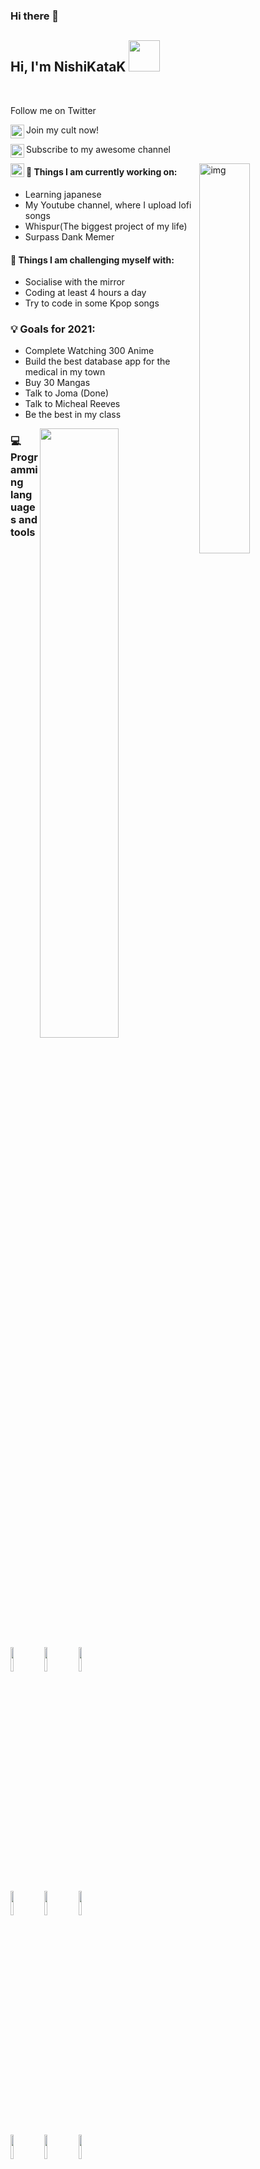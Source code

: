 ### Hi there 👋
<h2> Hi, I'm NishiKataK <img src="https://media.giphy.com/media/jt7bAtEijhurm/giphy.gif" width="50"></h2>
<br/>
<p> Follow me on Twitter </p>
<a href="https://twitter.com/nishikata999">
  <img align="left" alt="Hemant Joshi| Twitter" width="22px" src="https://www.vectorlogo.zone/logos/twitter/twitter-official.svg" />
</a>
<p> Join my cult now! </p>
<a href="https://discord.gg/c57vkjK">
  <img align="left" alt="Discord" width="22px" src="https://www.vectorlogo.zone/logos/discordapp/discordapp-icon.svg" />
</a>
<p> Subscribe to my awesome channel </p>
<a href="https://www.youtube.com/channel/UCv2FbswVUScbkYp8XRC2m_w">
  <img align="left" alt="Youtube" width="22px" src="https://www.vectorlogo.zone/logos/youtube/youtube-icon.svg" />
</a>
<img align="right" alt="img" src="https://media.giphy.com/media/4QxQgWZHbeYwM/giphy.gif" width="40%" height="auto" />
 
#### 🌱 Things I am currently working on: 
- Learning japanese
- My Youtube channel, where I upload lofi songs
- Whispur(The biggest project of my life)
- Surpass Dank Memer
 
 
#### :muscle: Things I am challenging myself with:
- Socialise with the mirror
- Coding at least 4 hours a day
- Try to code in some Kpop songs
 
### 💡 Goals for 2021:
- Complete Watching 300 Anime
- Build the best database app for the medical in my town
- Buy 30 Mangas
- Talk to Joma (Done)
- Talk to Micheal Reeves
- Be the best in my class
<img width="50%" align="right" src="https://github-readme-stats.vercel.app/api?username=NishikataK&show_icons=true&title_color=fff&icon_color=79ff97&text_color=9f9f9f&bg_color=151515" />
 
### :computer: Programming languages and tools
 
<code><img width="10%" src="https://www.vectorlogo.zone/logos/java/java-ar21.svg"></code>
<code><img width="10%" src="https://www.vectorlogo.zone/logos/python/python-ar21.svg"></code>
<code><img width="10%" src="https://www.vectorlogo.zone/logos/linux/linux-ar21.svg"></code>
<br />
<code><img width="10%" src="https://www.vectorlogo.zone/logos/ruby-lang/ruby-lang-ar21.svg"></code>
<code><img width="10%" src="https://www.vectorlogo.zone/logos/mysql/mysql-ar21.svg"></code>
<code><img width="10%" src="https://www.vectorlogo.zone/logos/php/php-ar21.svg"></code>
<br />
<code><img width="10%" src="https://www.vectorlogo.zone/logos/javascript/javascript-ar21.svg"></code>
<code><img width="10%" src="https://www.vectorlogo.zone/logos/kotlinlang/kotlinlang-ar21.svg"></code>
<code><img width="10%" src="https://www.vectorlogo.zone/logos/git-scm/git-scm-ar21.svg"></code>
</p>
 
